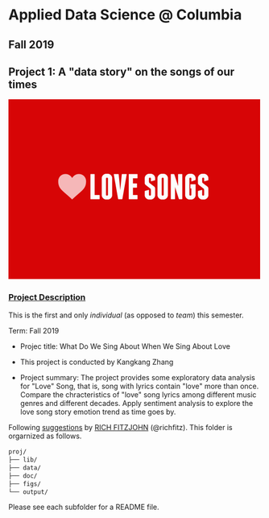 # Applied Data Science @ Columbia
## Fall 2019
## Project 1: A "data story" on the songs of our times

<img src="./figs/lovesong.jpg" width="500">

### [Project Description](doc/)
This is the first and only *individual* (as opposed to *team*) this semester. 

Term: Fall 2019

+ Projec title: What Do We Sing About When We Sing About Love
+ This project is conducted by Kangkang Zhang

+ Project summary: The project provides some exploratory data analysis for "Love" Song, that is, song with lyrics contain "love" more than once. Compare the chracteristics of "love" song lyrics among different music genres and different decades. Apply sentiment analysis to explore the love song story emotion trend as time goes by.

Following [suggestions](http://nicercode.github.io/blog/2013-04-05-projects/) by [RICH FITZJOHN](http://nicercode.github.io/about/#Team) (@richfitz). This folder is orgarnized as follows.

```
proj/
├── lib/
├── data/
├── doc/
├── figs/
└── output/
```

Please see each subfolder for a README file.
